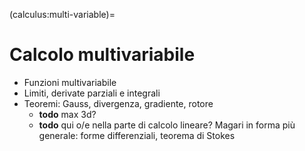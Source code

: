 (calculus:multi-variable)=
# Calcolo multivariabile

- Funzioni multivariabile
- Limiti, derivate parziali e integrali
- Teoremi: Gauss, divergenza, gradiente, rotore 
  - **todo** max 3d?
  - **todo** qui o/e nella parte di calcolo lineare? Magari in forma più generale: forme differenziali, teorema di Stokes
